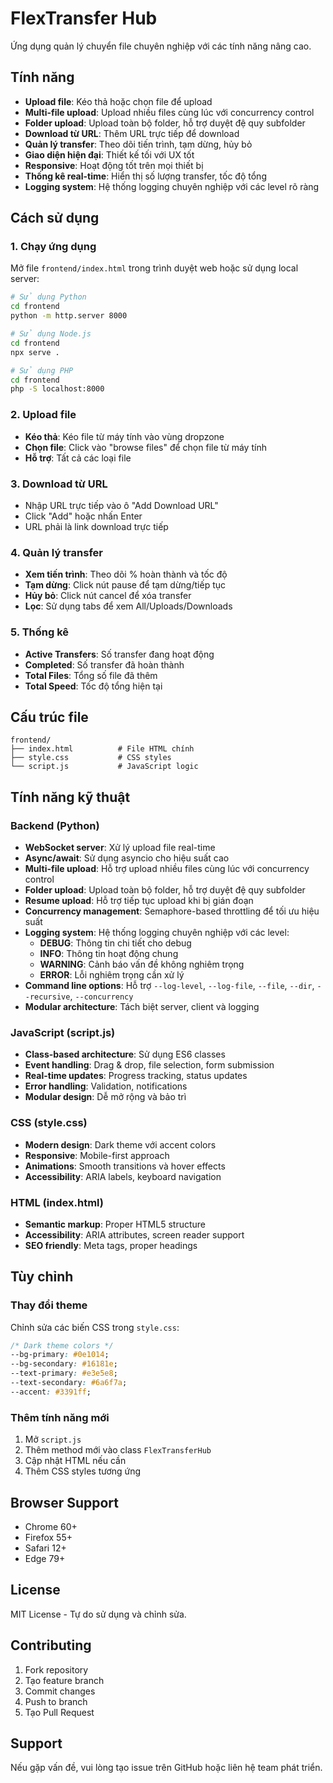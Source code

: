 # FlexTransfer Hub

Ứng dụng quản lý chuyển file chuyên nghiệp với các tính năng nâng cao.

## Tính năng

- **Upload file**: Kéo thả hoặc chọn file để upload
- **Multi-file upload**: Upload nhiều files cùng lúc với concurrency control
- **Folder upload**: Upload toàn bộ folder, hỗ trợ duyệt đệ quy subfolder
- **Download từ URL**: Thêm URL trực tiếp để download
- **Quản lý transfer**: Theo dõi tiến trình, tạm dừng, hủy bỏ
- **Giao diện hiện đại**: Thiết kế tối với UX tốt
- **Responsive**: Hoạt động tốt trên mọi thiết bị
- **Thống kê real-time**: Hiển thị số lượng transfer, tốc độ tổng
- **Logging system**: Hệ thống logging chuyên nghiệp với các level rõ ràng

## Cách sử dụng

### 1. Chạy ứng dụng

Mở file `frontend/index.html` trong trình duyệt web hoặc sử dụng local server:

```bash
# Sử dụng Python
cd frontend
python -m http.server 8000

# Sử dụng Node.js
cd frontend
npx serve .

# Sử dụng PHP
cd frontend
php -S localhost:8000
```

### 2. Upload file

- **Kéo thả**: Kéo file từ máy tính vào vùng dropzone
- **Chọn file**: Click vào "browse files" để chọn file từ máy tính
- **Hỗ trợ**: Tất cả các loại file

### 3. Download từ URL

- Nhập URL trực tiếp vào ô "Add Download URL"
- Click "Add" hoặc nhấn Enter
- URL phải là link download trực tiếp

### 4. Quản lý transfer

- **Xem tiến trình**: Theo dõi % hoàn thành và tốc độ
- **Tạm dừng**: Click nút pause để tạm dừng/tiếp tục
- **Hủy bỏ**: Click nút cancel để xóa transfer
- **Lọc**: Sử dụng tabs để xem All/Uploads/Downloads

### 5. Thống kê

- **Active Transfers**: Số transfer đang hoạt động
- **Completed**: Số transfer đã hoàn thành
- **Total Files**: Tổng số file đã thêm
- **Total Speed**: Tốc độ tổng hiện tại

## Cấu trúc file

```
frontend/
├── index.html          # File HTML chính
├── style.css           # CSS styles
└── script.js           # JavaScript logic
```

## Tính năng kỹ thuật

### Backend (Python)

- **WebSocket server**: Xử lý upload file real-time
- **Async/await**: Sử dụng asyncio cho hiệu suất cao
- **Multi-file upload**: Hỗ trợ upload nhiều files cùng lúc với concurrency control
- **Folder upload**: Upload toàn bộ folder, hỗ trợ duyệt đệ quy subfolder
- **Resume upload**: Hỗ trợ tiếp tục upload khi bị gián đoạn
- **Concurrency management**: Semaphore-based throttling để tối ưu hiệu suất
- **Logging system**: Hệ thống logging chuyên nghiệp với các level:
  - **DEBUG**: Thông tin chi tiết cho debug
  - **INFO**: Thông tin hoạt động chung
  - **WARNING**: Cảnh báo vấn đề không nghiêm trọng
  - **ERROR**: Lỗi nghiêm trọng cần xử lý
- **Command line options**: Hỗ trợ `--log-level`, `--log-file`, `--file`, `--dir`, `--recursive`, `--concurrency`
- **Modular architecture**: Tách biệt server, client và logging

### JavaScript (script.js)

- **Class-based architecture**: Sử dụng ES6 classes
- **Event handling**: Drag & drop, file selection, form submission
- **Real-time updates**: Progress tracking, status updates
- **Error handling**: Validation, notifications
- **Modular design**: Dễ mở rộng và bảo trì

### CSS (style.css)

- **Modern design**: Dark theme với accent colors
- **Responsive**: Mobile-first approach
- **Animations**: Smooth transitions và hover effects
- **Accessibility**: ARIA labels, keyboard navigation

### HTML (index.html)

- **Semantic markup**: Proper HTML5 structure
- **Accessibility**: ARIA attributes, screen reader support
- **SEO friendly**: Meta tags, proper headings

## Tùy chỉnh

### Thay đổi theme

Chỉnh sửa các biến CSS trong `style.css`:

```css
/* Dark theme colors */
--bg-primary: #0e1014;
--bg-secondary: #16181e;
--text-primary: #e3e5e8;
--text-secondary: #6a6f7a;
--accent: #3391ff;
```

### Thêm tính năng mới

1. Mở `script.js`
2. Thêm method mới vào class `FlexTransferHub`
3. Cập nhật HTML nếu cần
4. Thêm CSS styles tương ứng

## Browser Support

- Chrome 60+
- Firefox 55+
- Safari 12+
- Edge 79+

## License

MIT License - Tự do sử dụng và chỉnh sửa.

## Contributing

1. Fork repository
2. Tạo feature branch
3. Commit changes
4. Push to branch
5. Tạo Pull Request

## Support

Nếu gặp vấn đề, vui lòng tạo issue trên GitHub hoặc liên hệ team phát triển. 